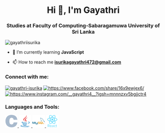<h1 align="center">Hi 👋, I'm Gayathri</h1>
<h3 align="center">Studies at Faculty of Computing-Sabaragamuwa University of Sri Lanka</h3>

<p align="left"> <img src="https://komarev.com/ghpvc/?username=gayathriisurika&label=Profile%20views&color=0e75b6&style=flat" alt="gayathriisurika" /> </p>

- 🌱 I’m currently learning **JavaScript**

- 📫 How to reach me **isurikagayathri472@gmail.com**

<h3 align="left">Connect with me:</h3>
<p align="left">
<a href="https://linkedin.com/in/gayathri-isurika" target="blank"><img align="center" src="https://raw.githubusercontent.com/rahuldkjain/github-profile-readme-generator/master/src/images/icons/Social/linked-in-alt.svg" alt="gayathri-isurika" height="30" width="40" /></a>
<a href="https://fb.com/https://www.facebook.com/share/16x9ewjex6/" target="blank"><img align="center" src="https://raw.githubusercontent.com/rahuldkjain/github-profile-readme-generator/master/src/images/icons/Social/facebook.svg" alt="https://www.facebook.com/share/16x9ewjex6/" height="30" width="40" /></a>
<a href="https://instagram.com/https://www.instagram.com/__gayathri4__?igsh=mnnnzxv5bgjjctr4" target="blank"><img align="center" src="https://raw.githubusercontent.com/rahuldkjain/github-profile-readme-generator/master/src/images/icons/Social/instagram.svg" alt="https://www.instagram.com/__gayathri4__?igsh=mnnnzxv5bgjjctr4" height="30" width="40" /></a>
</p>

<h3 align="left">Languages and Tools:</h3>
<p align="left"> <a href="https://www.cprogramming.com/" target="_blank" rel="noreferrer"> <img src="https://raw.githubusercontent.com/devicons/devicon/master/icons/c/c-original.svg" alt="c" width="40" height="40"/> </a> <a href="https://www.java.com" target="_blank" rel="noreferrer"> <img src="https://raw.githubusercontent.com/devicons/devicon/master/icons/java/java-original.svg" alt="java" width="40" height="40"/> </a> <a href="https://www.mysql.com/" target="_blank" rel="noreferrer"> <img src="https://raw.githubusercontent.com/devicons/devicon/master/icons/mysql/mysql-original-wordmark.svg" alt="mysql" width="40" height="40"/> </a> <a href="https://reactjs.org/" target="_blank" rel="noreferrer"> <img src="https://raw.githubusercontent.com/devicons/devicon/master/icons/react/react-original-wordmark.svg" alt="react" width="40" height="40"/> </a> </p>

